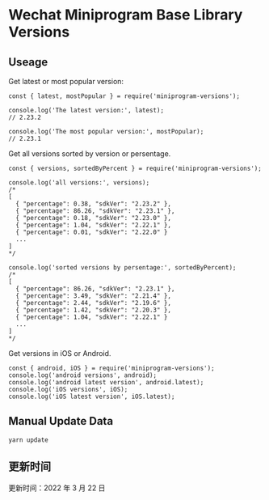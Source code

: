 
# Wechat Miniprogram Base Library Versions

## Useage

Get latest or most popular version:

```;
const { latest, mostPopular } = require('miniprogram-versions');

console.log('The latest version:', latest);
// 2.23.2

console.log('The most popular version:', mostPopular);
// 2.23.1

```

Get all versions sorted by version or persentage.

```
const { versions, sortedByPercent } = require('miniprogram-versions');

console.log('all versions:', versions);
/*
[
  { "percentage": 0.38, "sdkVer": "2.23.2" },
  { "percentage": 86.26, "sdkVer": "2.23.1" },
  { "percentage": 0.18, "sdkVer": "2.23.0" },
  { "percentage": 1.04, "sdkVer": "2.22.1" },
  { "percentage": 0.01, "sdkVer": "2.22.0" }
  ...
]
*/

console.log('sorted versions by persentage:', sortedByPercent);
/*
[
  { "percentage": 86.26, "sdkVer": "2.23.1" },
  { "percentage": 3.49, "sdkVer": "2.21.4" },
  { "percentage": 2.44, "sdkVer": "2.19.6" },
  { "percentage": 1.42, "sdkVer": "2.20.3" },
  { "percentage": 1.04, "sdkVer": "2.22.1" }
  ...
]
*/
```

Get versions in iOS or Android.

```
const { android, iOS } = require('miniprogram-versions');
console.log('android versions', android);
console.log('android latest version', android.latest);
console.log('iOS versions', iOS);
console.log('iOS latest version', iOS.latest);
```

## Manual Update Data

```
yarn update
```

## 更新时间

更新时间：2022 年 3 月 22 日
